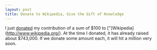 ```yaml
---
layout: post
title: Donate to Wikipedia, Give the Gift of Knowledge
---
```


I just [donated](http://fundraising.wikimedia.org/) my contribution of a sum of $100 to ["]Wikipedia](http://www.wikipedia.org/). At the time I donated, it has already raised about $743,000. If we donate some amount each, it will hit a million very soon.